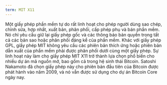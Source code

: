 ```yaml
---
term: MIT X11
---
```


Một giấy phép phần mềm tự do rất linh hoạt cho phép người dùng sao chép, chỉnh sửa, hợp nhất, xuất bản, phân phối, cấp phép phụ và bán phần mềm. Nó chỉ yêu cầu giữ lại giấy phép gốc và các thông báo bản quyền trong tất cả các bản sao hoặc phân phối đáng kể của phần mềm. Khác với giấy phép GPL, giấy phép MIT không yêu cầu các phiên bản thích ứng hoặc phiên bản dẫn xuất của phần mềm phải được phân phối dưới cùng một giấy phép. Sự linh hoạt này làm cho giấy phép MIT X11 trở thành lựa chọn phổ biến cho nhiều dự án mã nguồn mở, bao gồm cả trong hệ sinh thái Bitcoin. Satoshi Nakamoto đã chọn giấy phép này cho phiên bản đầu tiên của Bitcoin được phát hành vào năm 2009, và nó vẫn được sử dụng cho dự án Bitcoin Core ngày nay.